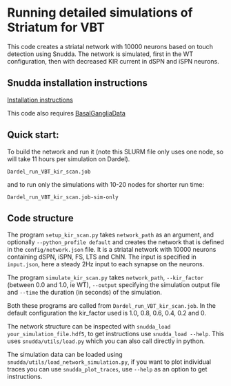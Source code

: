# Running detailed simulations of Striatum for VBT

This code creates a striatal network with 10000 neurons based on touch detection using Snudda. The network is simulated, first in the WT configuration, then with decreased KIR current in dSPN and iSPN neurons.

## Snudda installation instructions

[Installation instructions](https://github.com/Hjorthmedh/Snudda/wiki/1.-User-installation)

This code also requires [BasalGangliaData](https://github.com/hjorthmedh/BasalGangliaData)


## Quick start:

To build the network and run it (note this SLURM file only uses one node, so will take 11 hours per simulation on Dardel).

```
Dardel_run_VBT_kir_scan.job
```

and to run only the simulations with 10-20 nodes for shorter run time:

```
Dardel_run_VBT_kir_scan.job-sim-only
```

## Code structure

The program ```setup_kir_scan.py``` takes ```network_path``` as an argument, and optionally ```--python_profile default``` and creates the network that is defined in the ```config/network.json``` file. It is a striatal network with 10000 neurons containing dSPN, iSPN, FS, LTS and ChIN. The input is specified in ```input.json```, here a steady 2Hz input to each synapse on the neurons. 

The program ```simulate_kir_scan.py``` takes ```network_path```, ```--kir_factor``` (between 0.0 and 1.0, ie WT), ```--output``` specifying the simulation output file and ```--time``` the duration (in seconds) of the simulation.

Both these programs are called from ```Dardel_run_VBT_kir_scan.job```. In the default configuration the kir_factor used is 1.0, 0.8, 0.6, 0.4, 0.2 and 0.

The network structure can be inspected with ```snudda_load your_simulation_file.hdf5```, to get instructions use ```snudda_load --help```. This uses ```snudda/utils/load.py``` which you can also call directly in python.

The simulation data can be loaded using ```snudda/utils/load_network_simulation.py```, if you want to plot individual traces you can use ```snudda_plot_traces```, use ```--help``` as an option to get instructions.



